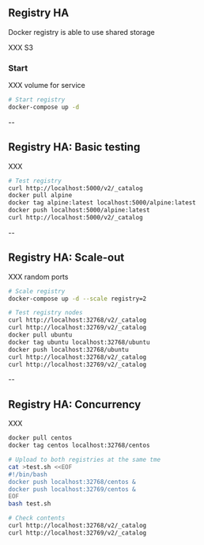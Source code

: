 ## Registry HA

Docker registry is able to use shared storage

XXX S3

### Start

XXX volume for service

```bash
# Start registry
docker-compose up -d
```

--

## Registry HA: Basic testing

XXX

```bash
# Test registry
curl http://localhost:5000/v2/_catalog
docker pull alpine
docker tag alpine:latest localhost:5000/alpine:latest
docker push localhost:5000/alpine:latest
curl http://localhost:5000/v2/_catalog
```

--

## Registry HA: Scale-out

XXX random ports

```bash
# Scale registry
docker-compose up -d --scale registry=2

# Test registry nodes
curl http://localhost:32768/v2/_catalog
curl http://localhost:32769/v2/_catalog
docker pull ubuntu
docker tag ubuntu localhost:32768/ubuntu
docker push localhost:32768/ubuntu
curl http://localhost:32768/v2/_catalog
curl http://localhost:32769/v2/_catalog
```

--

## Registry HA: Concurrency

XXX

```bash
docker pull centos
docker tag centos localhost:32768/centos

# Upload to both registries at the same tme
cat >test.sh <<EOF
#!/bin/bash
docker push localhost:32768/centos &
docker push localhost:32769/centos &
EOF
bash test.sh

# Check contents
curl http://localhost:32768/v2/_catalog
curl http://localhost:32769/v2/_catalog
```
